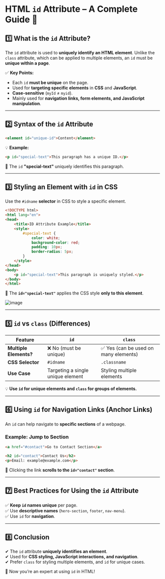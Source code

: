 # **HTML `id` Attribute – A Complete Guide** 🚀  

## **1️⃣ What is the `id` Attribute?**  
The `id` attribute is used to **uniquely identify an HTML element**. Unlike the `class` attribute, which can be applied to multiple elements, an `id` must be **unique within a page**.  

✅ **Key Points:**  
- Each `id` **must be unique** on the page.  
- Used for **targeting specific elements** in **CSS** and **JavaScript**.  
- **Case-sensitive** (`myId` ≠ `myid`).  
- Mainly used for **navigation links, form elements, and JavaScript manipulation**.  

---

## **2️⃣ Syntax of the `id` Attribute**  
```html
<element id="unique-id">Content</element>
```
💡 **Example:**  
```html
<p id="special-text">This paragraph has a unique ID.</p>
```
📌 The `id` **"special-text"** uniquely identifies this paragraph.  

---

## **3️⃣ Styling an Element with `id` in CSS**  
Use the `#idname` **selector** in CSS to style a specific element.  

```html
<!DOCTYPE html>
<html lang="en">
<head>
    <title>ID Attribute Example</title>
    <style>
        #special-text {
            color: white;
            background-color: red;
            padding: 10px;
            border-radius: 5px;
        }
    </style>
</head>
<body>
    <p id="special-text">This paragraph is uniquely styled.</p>
</body>
</html>
```
📌 The **`id="special-text"`** applies the CSS style **only to this element**.  

![image](https://github.com/user-attachments/assets/10dc712d-0245-4e7c-8746-049f899ce11c)

---



## **5️⃣ `id` vs `class` (Differences)**  
| Feature        | `id` | `class` |
|---------------|------|--------|
| **Multiple Elements?** | ❌ No (must be unique) | ✅ Yes (can be used on many elements) |
| **CSS Selector** | `#idname` | `.classname` |
| **Use Case** | Targeting a single unique element | Styling multiple elements |

💡 **Use `id` for unique elements and `class` for groups of elements.**  

---

## **6️⃣ Using `id` for Navigation Links (Anchor Links)**  
An `id` can help navigate to **specific sections** of a webpage.  

### **Example: Jump to Section**  
```html
<a href="#contact">Go to Contact Section</a>

<h2 id="contact">Contact Us</h2>
<p>Email: example@example.com</p>
```
📌 Clicking the link **scrolls to the `id="contact"` section**.  

---

## **7️⃣ Best Practices for Using the `id` Attribute**  
✅ **Keep `id` names unique** per page.  
✅ Use **descriptive names** (`hero-section`, `footer`, `nav-menu`).  
✅ Use `id` for **navigation**.  

---

## **8️⃣ Conclusion**  
✔ The `id` attribute **uniquely identifies an element**.  
✔ Used for **CSS styling, JavaScript interactions, and navigation**.  
✔ Prefer `class` for styling multiple elements, and `id` for unique cases.  

🚀 Now you’re an expert at using `id` in HTML!
